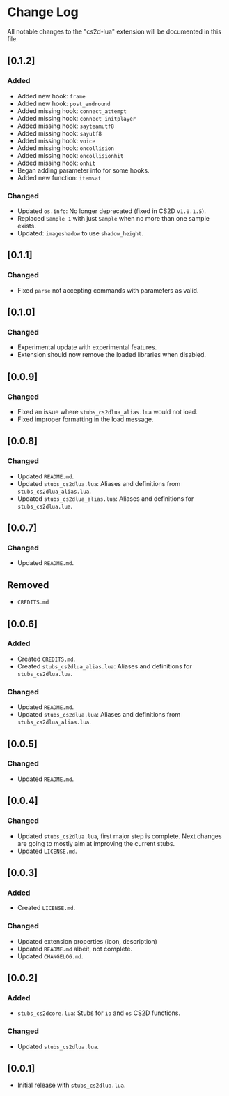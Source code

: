 # Change Log

All notable changes to the "cs2d-lua" extension will be documented in this file.

## [0.1.2]

### Added

-    Added new hook: `frame`
-    Added new hook: `post_endround`
-    Added missing hook: `connect_attempt`
-    Added missing hook: `connect_initplayer`
-    Added missing hook: `sayteamutf8`
-    Added missing hook: `sayutf8`
-    Added missing hook: `voice`
-    Added missing hook: `oncollision`
-    Added missing hook: `oncollisionhit`
-    Added missing hook: `onhit`
-    Began adding parameter info for some hooks.
-    Added new function: `itemsat`

### Changed

-    Updated `os.info`: No longer deprecated (fixed in CS2D `v1.0.1.5`).
-    Replaced `Sample 1` with just `Sample` when no more than one sample exists.
-    Updated: `imageshadow` to use `shadow_height`.

## [0.1.1]

### Changed

-    Fixed `parse` not accepting commands with parameters as valid.

## [0.1.0]

### Changed

-    Experimental update with experimental features.
-    Extension should now remove the loaded libraries when disabled.

## [0.0.9]

### Changed

-    Fixed an issue where `stubs_cs2dlua_alias.lua` would not load.
-    Fixed improper formatting in the load message.

## [0.0.8]

### Changed

-    Updated `README.md`.
-    Updated `stubs_cs2dlua.lua`: Aliases and definitions from `stubs_cs2dlua_alias.lua`.
-    Updated `stubs_cs2dlua_alias.lua`: Aliases and definitions for `stubs_cs2dlua.lua`.

## [0.0.7]

### Changed

-    Updated `README.md`.

## Removed

-    `CREDITS.md`

## [0.0.6]

### Added

-    Created `CREDITS.md`.
-    Created `stubs_cs2dlua_alias.lua`: Aliases and definitions for `stubs_cs2dlua.lua`.

### Changed

-    Updated `README.md`.
-    Updated `stubs_cs2dlua.lua`: Aliases and definitions from `stubs_cs2dlua_alias.lua`.

## [0.0.5]

### Changed

-    Updated `README.md`.

## [0.0.4]

### Changed

-    Updated `stubs_cs2dlua.lua`, first major step is complete. Next changes are going to mostly aim at improving the current stubs.
-    Updated `LICENSE.md`.

## [0.0.3]

### Added

-    Created `LICENSE.md`.

### Changed

-    Updated extension properties (icon, description)
-    Updated `README.md` albeit, not complete.
-    Updated `CHANGELOG.md`.

## [0.0.2]

### Added

-    `stubs_cs2dcore.lua`: Stubs for `io` and `os` CS2D functions.

### Changed

-    Updated `stubs_cs2dlua.lua`.

## [0.0.1]

-    Initial release with `stubs_cs2dlua.lua`.
